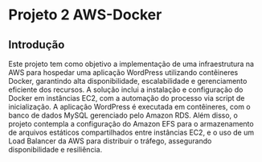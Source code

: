 # Projeto 2 AWS-Docker

## Introdução 

Este projeto tem como objetivo a implementação de uma infraestrutura na AWS para hospedar uma aplicação WordPress utilizando contêineres Docker, garantindo alta disponibilidade, escalabilidade e gerenciamento eficiente dos recursos. A solução inclui a instalação e configuração do Docker em instâncias EC2, com a automação do processo via script de inicialização. A aplicação WordPress é executada em contêineres, com o banco de dados MySQL gerenciado pelo Amazon RDS. Além disso, o projeto contempla a configuração do Amazon EFS para o armazenamento de arquivos estáticos compartilhados entre instâncias EC2, e o uso de um Load Balancer da AWS para distribuir o tráfego, assegurando disponibilidade e resiliência.
